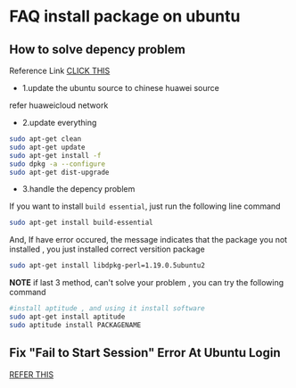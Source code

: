 # FAQ install package on ubuntu 




## How to solve depency problem 

 
Reference Link [CLICK THIS](https://appuals.com/fix-unmet-dependencies-error-ubuntu/)

- 1.update the ubuntu source to chinese huawei source 


refer huaweicloud network 


- 2.update everything 

```bash
sudo apt-get clean
sudo apt-get update
sudo apt-get install -f 
sudo dpkg -a --configure 
sudo apt-get dist-upgrade 
```

- 3.handle the depency problem 

If you want to install `build essential`, just run the following line command 

```bash
sudo apt-get install build-essential  
```

And, If have error occured, the message indicates that the package you not installed , you just installed correct versition package 

```bash 
sudo apt-get install libdpkg-perl=1.19.0.5ubuntu2 
```


**NOTE**
    if last 3 method, can't solve your problem , you can try the following command 

```bash 
#install aptitude , and using it install software 
sudo apt-get install aptitude 
sudo aptitude install PACKAGENAME 
```

## Fix "Fail to Start Session" Error At Ubuntu Login 

[REFER THIS](https://opensourceinside.blogspot.com/2016/07/how-to-fix-failed-to-start-session.html)